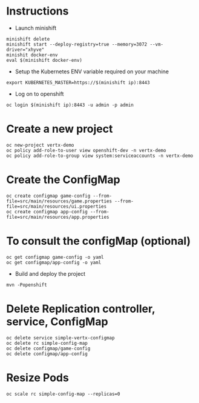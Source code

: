 # Instructions

* Launch minishift

```
minishift delete
minishift start --deploy-registry=true --memory=3072 --vm-driver="xhyve"
minishit docker-env
eval $(minishift docker-env)
```

* Setup the Kubernetes ENV variable required on your machine 

```
export KUBERNETES_MASTER=https://$(minishift ip):8443
```    
* Log on to openshift
```    
oc login $(minishift ip):8443 -u admin -p admin
```    
# Create a new project

```    
oc new-project vertx-demo
oc policy add-role-to-user view openshift-dev -n vertx-demo
oc policy add-role-to-group view system:serviceaccounts -n vertx-demo
```

# Create the ConfigMap

```
oc create configmap game-config --from-file=src/main/resources/game.properties --from-file=src/main/resources/ui.properties
oc create configmap app-config --from-file=src/main/resources/app.properties
```

# To consult the configMap (optional)

```
oc get configmap game-config -o yaml
oc get configmap/app-config -o yaml
```

* Build and deploy the project
   
```
mvn -Popenshift   
```

# Delete Replication controller, service, ConfigMap

```
oc delete service simple-vertx-configmap
oc delete rc simple-config-map
oc delete configmap/game-config
oc delete configmap/app-config
```

# Resize Pods

```
oc scale rc simple-config-map --replicas=0
```
